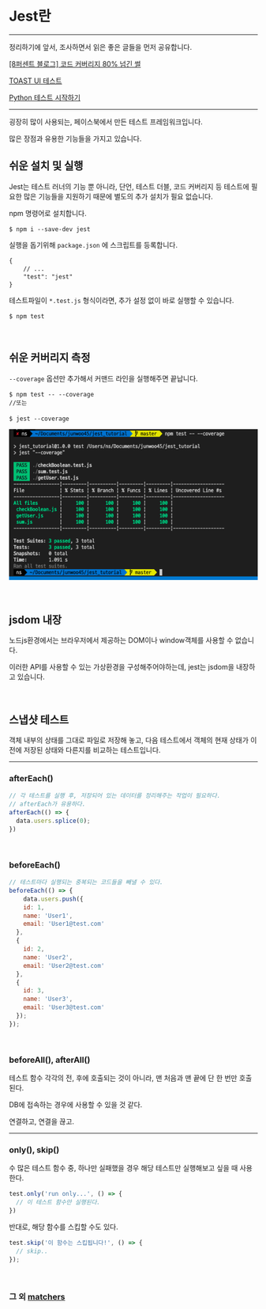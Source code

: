 # Jest란

---

정리하기에 앞서, 조사하면서 읽은 좋은 글들을 먼저 공유합니다.

[[8퍼센트 블로그] 코드 커버리지 80% 넘긴 썰](https://brunch.co.kr/@leehosung/43)

[TOAST UI 테스트](https://ui.toast.com/fe-guide/ko_TEST/#jest)

[Python 테스트 시작하기](https://www.slideshare.net/hosunglee948/python-52222334)



---



굉장히 많이 사용되는, 페이스북에서 만든 테스트 프레임워크입니다.

많은 장점과 유용한 기능들을 가지고 있습니다.

## 쉬운 설치 및 실행

Jest는 테스트 러너의 기능 뿐 아니라, 단언, 테스트 더블, 코드 커버리지 등 테스트에 필요한 많은 기능들을 지원하기 때문에 별도의 추가 설치가 필요 없습니다.

npm 명령어로 설치합니다.

```
$ npm i --save-dev jest
```

실행을 돕기위해 `package.json` 에 스크립트를 등록합니다.

```
{ 
	// ...
	"test": "jest"
}
```

테스트파일이 `*.test.js` 형식이라면, 추가 설정 없이 바로 실행할 수 있습니다.

```
$ npm test
```



<br>

## 쉬운 커버리지 측정

`--coverage` 옵션만 추가해서 커맨드 라인을 실행해주면 끝납니다.

```
$ npm test -- --coverage
//또는

$ jest --coverage
```

![jest1](../pic/jest1.png)



<br>

## jsdom 내장

노드js환경에서는 브라우저에서 제공하는 DOM이나 window객체를 사용할 수 없습니다.

이러한 API를 사용할 수 있는 가상환경을 구성해주어야하는데, jest는 jsdom을 내장하고 있습니다.

<br>

## 스냅샷 테스트

객체 내부의 상태를 그대로 파일로 저장해 놓고, 다음 테스트에서 객체의 현재 상태가 이전에 저장된 상태와 다른지를 비교하는 테스트입니다.



---

### afterEach()

```javascript
// 각 테스트를 실행 후, 저장되어 있는 데이터를 정리해주는 작업이 필요하다.
// afterEach가 유용하다.
afterEach(() => {
  data.users.splice(0);
})
```

<br>

### beforeEach()

```javascript
// 테스트마다 실행되는 중복되는 코드들을 빼낼 수 있다.
beforeEach(() => {
	data.users.push({
    id: 1,
    name: 'User1',
    email: 'User1@test.com'
  },
  {
    id: 2,
    name: 'User2',
    email: 'User2@test.com'
  },
  {
    id: 3,
    name: 'User3',
    email: 'User3@test.com'
  });
});

```

<br>

### beforeAll(), afterAll()

테스트 함수 각각의 전, 후에 호출되는 것이 아니라, 맨 처음과 맨 끝에 단 한 번만 호출된다.

DB에 접속하는 경우에 사용할 수 있을 것 같다.

연결하고, 연결을 끊고.

---

### only(), skip()

수 많은 테스트 함수 중, 하나만 실패했을 경우 해당 테스트만 실행해보고 싶을 때 사용한다.

```javascript
test.only('run only...', () => {
  // 이 테스트 함수만 실행된다.
})
```

반대로, 해당 함수를 스킵할 수도 있다.

```javascript
test.skip('이 함수는 스킵됩니다!', () => {
  // skip..
});
```

<br>

### 그 외 [matchers](https://jestjs.io/docs/en/using-matchers)

